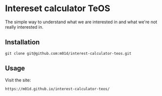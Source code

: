 # Intereset calculator TeOS

The simple way to understand what we are interested in and what we're not really interested in.

## Installation

```
git clone git@github.com:m01d/interest-calculator-teos.git
```

## Usage

Visit the site:

```
https://m01d.github.io/interest-calculator-teos/
```
